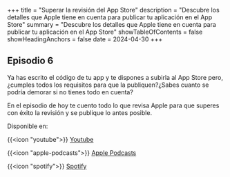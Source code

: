 +++
title = "Superar la revisión del App Store"
description = "Descubre los detalles que Apple tiene en cuenta para publicar tu aplicación en el App Store"
summary = "Descubre los detalles que Apple tiene en cuenta para publicar tu aplicación en el App Store"
showTableOfContents = false
showHeadingAnchors = false
date = 2024-04-30
+++
## Episodio 6

Ya has escrito el código de tu app y te dispones a subirla al App Store pero, ¿cumples todos los requisitos para que la publiquen?¿Sabes cuanto se podría demorar si no tienes todo en cuenta?

En el episodio de hoy te cuento todo lo que revisa Apple para que superes con éxito la revisión y se publique lo antes posible.

Disponible en:

{{<icon "youtube">}} [Youtube](https://youtu.be/JGcDvNeO5Aw)

{{<icon "apple-podcasts">}} [Apple Podcasts](https://podcasts.apple.com/es/podcast/programando-para-apple/id1737822341?i=1000654008287)

{{<icon "spotify">}} [Spotify](https://open.spotify.com/episode/4bn9cT8LR9I3gKomNgYXe5)